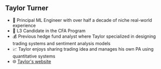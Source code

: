 ## Taylor Turner 

- :office: Principal ML Engineer with over half a decade of niche real-world experience
- :book: L3 Candidate in the CFA Program 
- :moneybag: Previous hedge fund analyst where Taylor specialized in designing trading systems and sentiment analysis models
- :chart_with_upwards_trend: Taylor enjoys sharing trading idea and manages his own PA using quantitative systems
- 🌐 [Taylor's website](https://www.taylorfturner.com)
